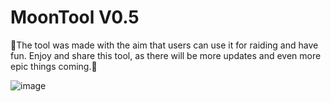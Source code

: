 # MoonTool V0.5
💝The tool was made with the aim that users can use it for raiding and have fun. Enjoy and share this tool, as there will be more updates and even more epic things coming.💝

![image](https://github.com/MrBruhOfficial/MoonTool/assets/122388906/02bc0458-640d-421c-bf82-b0ed505a94a3)
